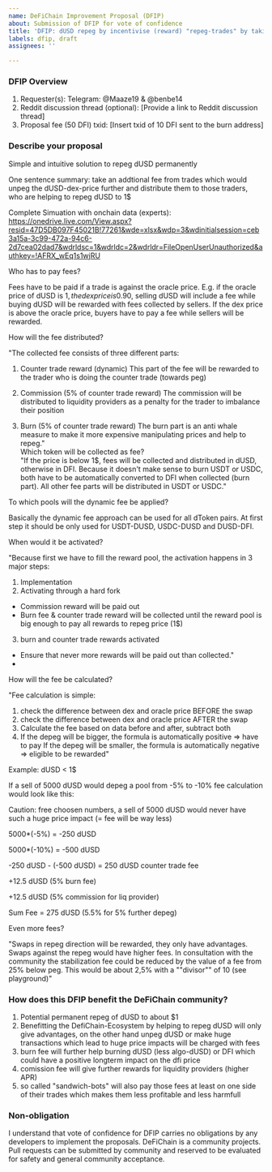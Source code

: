 ```yaml
---
name: DeFiChain Improvement Proposal (DFIP)
about: Submission of DFIP for vote of confidence
title: 'DFIP: dUSD repeg by incentivise (reward) "repeg-trades" by taking dynamic swap fee from "unpeg-trades'
labels: dfip, draft
assignees: ''

---
```


<!-- 
As part of the requirement for submission of DFIP for vote of confidence, you are required to pay 50 DFI fee for it to be voted on. After you have submitted this vote of , please transfer 50 DFI to the burn address `8defichainBurnAddressXXXXXXXdRQkSm` and take note of your `txid` and list it here. You may be required to prove that the transfer if yours if there are multiple CFP claims to it. 
Info: https://github.com/DeFiCh/dfips/issues/19

Optionally, you are also encouraged to submit a Reddit discussion thread as part of CFP to allow for a more open discussion with the community. Reddit discussion thread however does not require a fee, you can also use this process to sound out community's acceptance first before committing to it and paying the fee.

Take note that this is a vote of confidence for DFIP, it carries no obligations by the developers to implement the suggestions. DeFiChain is a community projects. Pull requests can be submitted by community and reserved to be evaluated for safety and general community acceptance.
-->

### DFIP Overview
1. Requester(s): Telegram: @Maaze19 & @benbe14
2. Reddit discussion thread (optional): [Provide a link to Reddit discussion thread]
3. Proposal fee (50 DFI) txid: [Insert txid of 10 DFI sent to the burn address]

### Describe your proposal
Simple and intuitive solution to repeg dUSD permanently

One sentence summary: take an addtional fee from trades which would unpeg the dUSD-dex-price further and distribute them to those traders, who are helping to repeg dUSD to 1$


Complete Simuation with onchain data (experts): https://onedrive.live.com/View.aspx?resid=47D5DB097F45021B!77261&wde=xlsx&wdp=3&wdinitialsession=ceb3a15a-3c99-472a-94c6-2d7cea02dad7&wdrldsc=1&wdrldc=2&wdrldr=FileOpenUserUnauthorized&authkey=!AFRX_wEq1s1wjRU

Who has to pay fees?	

Fees have to be paid if a trade is against the oracle price. E.g. if the oracle price of dUSD is 1$, the dex price is 0.90$, selling dUSD will include a fee while buying dUSD will be rewarded with fees collected by sellers. If the dex price is above the oracle price, buyers have to pay a fee while sellers will be rewarded.		

How will the fee distributed?					

"The collected fee consists of three different parts:
1. Counter trade reward (dynamic)
This part of the fee will be rewarded to the trader who is doing the counter trade (towards peg)

2. Commission (5% of counter trade reward)
The commission will be distributed to liquidity providers as a penalty for the trader to imbalance their position

3. Burn (5% of counter trade reward)
The burn part is an anti whale measure to make it more expensive manipulating prices and help to repeg."						
Which token will be collected as fee?						
"If the price is below 1$, fees will be collected and distributed in dUSD, otherwise in DFI.
Because it doesn't make sense to burn USDT or USDC, both have to be automatically converted to DFI when collected (burn part). All other fee parts will be distributed in USDT or USDC."	

To which pools will the dynamic fee be applied?	

Basically the dynamic fee approach can be used for all dToken pairs. At first step it should be only used for USDT-DUSD, USDC-DUSD and DUSD-DFI.			

When would it be activated?	

"Because first we have to fill the reward pool, the activation happens in 3 major steps:
1. Implementation
2. Activating through a hard fork
- Commission reward will be paid out
- Burn fee & counter trade reward will be collected until the reward pool is big enough to pay all rewards to repeg price (1$)
3. burn and counter trade rewards activated
- Ensure that never more rewards will be paid out than collected."		
- 				
How will the fee be calculated?			

"Fee calculation is simple:
1. check the difference between dex and oracle price BEFORE the swap
2. check the difference between dex and oracle price AFTER the swap
3. Calculate the fee based on data before and after, subtract both
4. If the depeg will be bigger, the formula is automatically positive => have to pay
If the depeg will be smaller, the formula is automatically negative => eligible to be rewarded"		

Example:
dUSD < 1$

If a sell of 5000 dUSD would depeg a pool from -5% to -10% fee calculation would look like this:

Caution: free choosen numbers, a sell of 5000 dUSD would never have such a huge price impact (= fee will be way less)

5000*(-5%) = -250 dUSD

5000*(-10%) = -500 dUSD

-250 dUSD - (-500 dUSD) = 250 dUSD counter trade fee

+12.5 dUSD (5% burn fee)

+12.5 dUSD (5% commission for liq provider)

Sum Fee = 275 dUSD (5.5% for 5% further depeg)

Even more fees?		

"Swaps in repeg direction will be rewarded, they only have advantages.
Swaps against the repeg would have higher fees.  In consultation with the community the stabilization fee could be reduced by the value of a fee from 25% below peg. 
This would be about 2,5% with a ""divisor"" of 10 (see playground)"						 

### How does this DFIP benefit the DeFiChain community?
1. Potential permanent repeg of dUSD to about $1
2. Benefitting the DefiChain-Ecosystem by helping to repeg dUSD will only give advantages, on the other hand unpeg dUSD or make huge transactions which lead to huge price impacts will be charged with fees
3. burn fee will further help burning dUSD (less algo-dUSD) or DFI which could have a positive longterm impact on the dfi price
4. comission fee will give further rewards for liquidity providers (higher APR)
5. so called "sandwich-bots" will also pay those fees at least on one side of their trades which makes them less profitable and less harmfull

 <!-- Leave the following intact -->
### Non-obligation
I understand that vote of confidence for DFIP carries no obligations by any developers to implement the proposals. DeFiChain is a community projects. Pull requests can be submitted by community and reserved to be evaluated for safety and general community acceptance.
